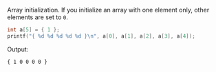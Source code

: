 Array initialization. If you initialize an array with one element only, other elements are set to `0`.

```c
int a[5] = { 1 };
printf("{ %d %d %d %d %d }\n", a[0], a[1], a[2], a[3], a[4]);
```
Output:
```txt
{ 1 0 0 0 0 }
```